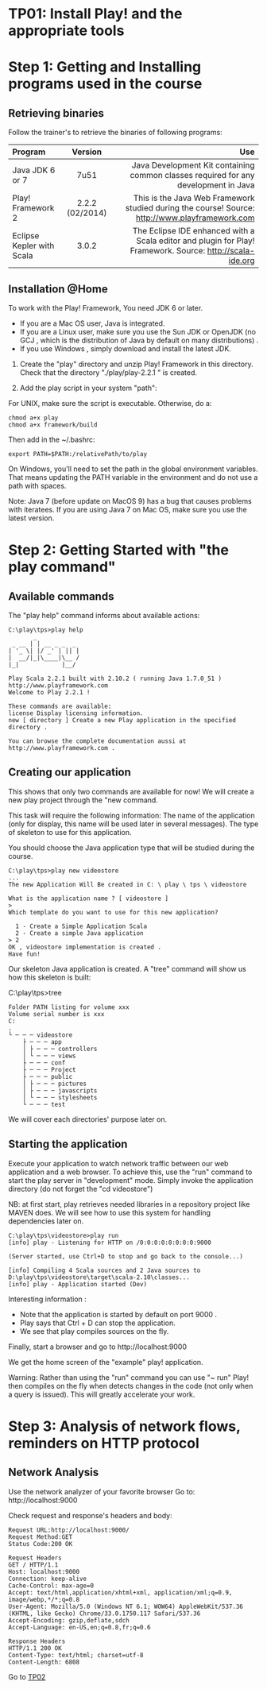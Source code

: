 TP01: Install Play! and the appropriate tools
====

# Step 1: Getting and Installing programs used in the course

## Retrieving binaries

Follow the trainer's to retrieve the binaries of following programs:

| Program | Version | Use |
| :------------ |:---------------:| -----:|
| Java JDK 6 or 7 | 7u51 | Java Development Kit containing common classes required for any development in Java |
| Play! Framework 2 | 2.2.2 (02/2014) | This is the Java Web Framework studied during the course! Source: http://www.playframework.com |
| Eclipse Kepler with Scala | 3.0.2 | The Eclipse IDE enhanced with a Scala editor and plugin for Play! Framework. Source: http://scala-ide.org |

## Installation @Home

To work with the Play! Framework, You need JDK 6 or later.
- If you are a Mac OS user, Java is integrated.
- If you are a Linux user, make sure you use the Sun JDK or OpenJDK (no GCJ , which is the distribution of Java by default on many distributions) .
- If you use Windows , simply download and install the latest JDK.

1. Create the "play" directory and unzip Play! Framework in this directory.
Check that the directory "./play/play-2.2.1 " is created.

2. Add the play script in your system "path":

For UNIX, make sure the script is executable.
Otherwise, do a:
```
chmod a+x play
chmod a+x framework/build
```

Then add in the ~/.bashrc:
```
export PATH=$PATH:/relativePath/to/play
```

On Windows, you'll need to set the path in the global environment variables.
That means updating the PATH variable in the environment and do not use a path with spaces.

Note: Java 7 (before update on MacOS 9) has a bug that causes problems with iteratees.
If you are using Java 7 on Mac OS, make sure you use the latest version.

# Step 2: Getting Started with "the play command"

## Available commands

The "play help" command informs about available actions:
```
C:\play\tps>play help
       _
 _ __ | | __ _ _  _
| '_ \| |/ _' | || |
|  __/|_|\____|\__ /
|_|            |__/

Play Scala 2.2.1 built with 2.10.2 ( running Java 1.7.0_51 ) http://www.playframework.com
Welcome to Play 2.2.1 !

These commands are available:
license Display licensing information.
new [ directory ] Create a new Play application in the specified directory .

You can browse the complete documentation aussi at http://www.playframework.com .
```

## Creating our application

This shows that only two commands are available for now!
We will create a new play project through the "new  command.

This task will require the following information:
The name of the application (only for display, this name will be used later in several messages).
The type of skeleton to use for this application.

You should choose the Java application type that will be studied during the course.
```
C:\play\tps>play new videostore
...
The new Application Will Be created in C: \ play \ tps \ videostore

What is the application name ? [ videostore ]
>
Which template do you want to use for this new application?

  1 - Create a Simple Application Scala
  2 - Create a simple Java application
> 2
OK , videostore implementation is created .
Have fun!
```

Our skeleton Java application is created.
A "tree" command will show us how this skeleton is built:

C:\play\tps>tree
```
Folder PATH listing for volume xxx
Volume serial number is xxx
C:
.
└ ─ ─ ─ videostore
    ├ ─ ─ ─ app
    │ ├ ─ ─ ─ controllers
    │ └ ─ ─ ─ views
    ├ ─ ─ ─ conf
    ├ ─ ─ ─ Project
    ├ ─ ─ ─ public
    │ ├ ─ ─ ─ pictures
    │ ├ ─ ─ ─ javascripts
    │ └ ─ ─ ─ stylesheets
    └ ─ ─ ─ test
```

We will cover each directories' purpose later on.

## Starting the application

Execute your application to watch network traffic between our web application and a web browser.
To achieve this, use the "run" command to start the play server in "development" mode.
Simply invoke the application directory (do not forget the "cd videostore")

NB: at first start, play retrieves needed libraries in a repository project like MAVEN does.
We will see how to use this system for handling dependencies later on.

```
C:\play\tps\videostore>play run
[info] play - Listening for HTTP on /0:0:0:0:0:0:0:0:9000

(Server started, use Ctrl+D to stop and go back to the console...)

[info] Compiling 4 Scala sources and 2 Java sources to D:\play\tps\videostore\target\scala-2.10\classes...
[info] play - Application started (Dev)
```

Interesting information :
- Note that the application is started by default on port 9000 .
- Play says that Ctrl + D can stop the application.
- We see that play compiles sources on the fly.

Finally, start a browser and go to http://localhost:9000

We get the home screen of the "example" play! application.

Warning: Rather than using the "run" command you can use "~ run"
Play! then compiles on the fly when detects changes in the code (not only when a query is issued).
This will greatly accelerate your work.

# Step 3: Analysis of network flows, reminders on HTTP protocol

## Network Analysis
Use the network analyzer of your favorite browser
Go to: http://localhost:9000

Check request and response's headers and  body:
```
Request URL:http://localhost:9000/
Request Method:GET
Status Code:200 OK

Request Headers 
GET / HTTP/1.1
Host: localhost:9000
Connection: keep-alive
Cache-Control: max-age=0
Accept: text/html,application/xhtml+xml, application/xml;q=0.9, image/webp,*/*;q=0.8
User-Agent: Mozilla/5.0 (Windows NT 6.1; WOW64) AppleWebKit/537.36 (KHTML, like Gecko) Chrome/33.0.1750.117 Safari/537.36
Accept-Encoding: gzip,deflate,sdch
Accept-Language: en-US,en;q=0.8,fr;q=0.6

Response Headers
HTTP/1.1 200 OK
Content-Type: text/html; charset=utf-8
Content-Length: 6808
```

Go to [TP02](https://github.com/fmaturel/PlayTraining/tree/master/play_tp03)
